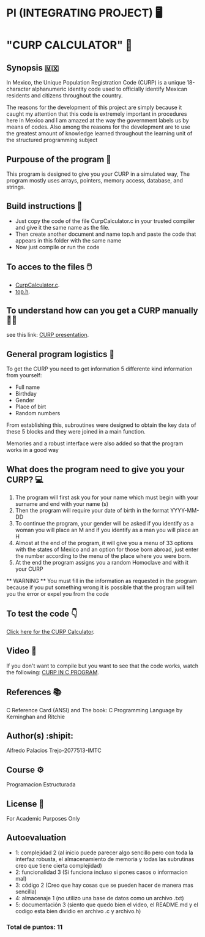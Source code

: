 # PI (INTEGRATING PROJECT) 🖥️
# "CURP CALCULATOR" 🧮
## Synopsis :mexico:
In Mexico, the Unique Population Registration Code (CURP) is a unique 18-character alphanumeric identity code used to officially identify Mexican residents and citizens throughout the country.

The reasons for the development of this project are simply because it caught my attention that this code is extremely important in procedures here in Mexico and I am amazed at the way the government labels us by means of codes. Also among the reasons for the development are to use the greatest amount of knowledge learned throughout the learning unit of the structured programming subject

## Purpouse of the program 🥅
This program is designed to give you your CURP in a simulated way, The program mostly uses arrays, pointers, memory access, database, and strings.

## Build instructions 📓
- Just copy the code of the file CurpCalculator.c in your trusted compiler and give it the same name as the file.
- Then create another document and name top.h and paste the code that appears in this folder with the same name
- Now just compile or run the code
## To acces to the files 🖱️
- [CurpCalculator.c](https://github.com/Alfredo-Palace/C/blob/main/PIA/CurpCalculator.c).
- [top.h](https://github.com/Alfredo-Palace/C/blob/main/PIA/top.h).
## To understand how can you get a CURP manually 👨‍🏫
see this link: [CURP presentation](https://github.com/Alfredo-Palace/C/blob/main/PIA/Presentacion%20CURP.pdf).

## General program logistics 🎂
To get the CURP you need to get information 5 differente kind information from yourself: 
- Full name 
- Birthday 
- Gender 
- Place of birt
- Random numbers

From establishing this, subroutines were designed to obtain the key data of these 5 blocks and they were joined in a main function.

Memories and a robust interface were also added so that the program works in a good way

## What does the program need to give you your CURP? 💻
1. The program will first ask you for your name which must begin with your surname and end with your name (s)
2. Then the program will require your date of birth in the format YYYY-MM-DD
3. To continue the program, your gender will be asked if you identify as a woman you will place an M and if you identify as a man you will place an H
4. Almost at the end of the program, it will give you a menu of 33 options with the states of Mexico and an option for those born abroad, just enter the number according to the menu of the place where you were born. 
5. At the end the program assigns you a random Homoclave and with it your CURP

** WARNING ** You must fill in the information as requested in the program because if you put something wrong it is possible that the program will tell you the error or expel you from the code
## To test the code 👇
[Click here for the CURP Calculator](https://www.onlinegdb.com/edit/BkxgdsALud).
## Video 📼
If you don't want to compile but you want to see that the code works, watch the following: 
[CURP IN C PROGRAM](https://youtu.be/JvOut2LaQuw).  

## References 📚

C Reference Card (ANSI) and The book: C Programming Language by Kerninghan and Ritchie

## Author(s) :shipit:

Alfredo Palacios Trejo-2077513-IMTC

## Course ⚙️
Programacion Estructurada

## License 🐼
For Academic Purposes Only
## Autoevaluation
- 1: complejidad 2 (al inicio puede parecer algo sencillo pero con toda la interfaz robusta, el almacenamiento de memoria y todas las subrutinas creo que tiene cierta complejidad)
- 2: funcionalidad 3 (Si funciona incluso si pones casos o informacion mal)
- 3: código 2 (Creo que hay cosas que se pueden hacer de manera mas sencilla)
- 4: almacenaje 1 (no utilizo una base de datos como un archivo .txt)
- 5: documentación 3 (siento que quedo bien el video, el README.md y el codigo esta bien dividio en archivo .c y archivo.h)
### Total de puntos: 11
